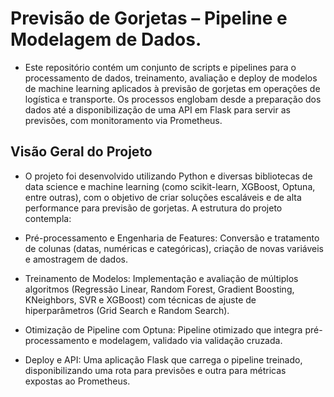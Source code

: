 # Previsão de Gorjetas – Pipeline e Modelagem de Dados.
 - Este repositório contém um conjunto de scripts e pipelines para o processamento de dados, treinamento, avaliação e deploy de modelos de machine learning aplicados à previsão de gorjetas em operações de logística e transporte. Os processos englobam desde a preparação dos dados até a disponibilização de uma API em Flask para servir as previsões, com monitoramento via Prometheus.

 ## Visão Geral do Projeto
- O projeto foi desenvolvido utilizando Python e diversas bibliotecas de data science e machine learning (como scikit-learn, XGBoost, Optuna, entre outras), com o objetivo de criar soluções escaláveis e de alta performance para previsão de gorjetas. A estrutura do projeto contempla:

- Pré-processamento e Engenharia de Features: Conversão e tratamento de colunas (datas, numéricas e categóricas), criação de novas variáveis e amostragem de dados.

- Treinamento de Modelos: Implementação e avaliação de múltiplos algoritmos (Regressão Linear, Random Forest, Gradient Boosting, KNeighbors, SVR e XGBoost) com técnicas de ajuste de hiperparâmetros (Grid Search e Random Search).

- Otimização de Pipeline com Optuna: Pipeline otimizado que integra pré-processamento e modelagem, validado via validação cruzada.

- Deploy e API: Uma aplicação Flask que carrega o pipeline treinado, disponibilizando uma rota para previsões e outra para métricas expostas ao Prometheus.

